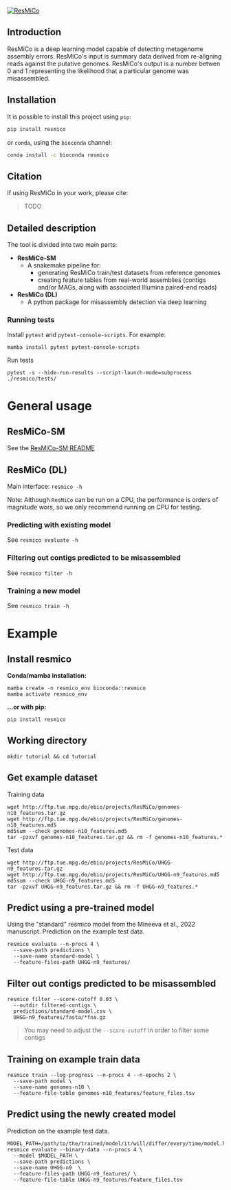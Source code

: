 [![ResMiCo](https://github.com/leylabmpi/ResMiCo/actions/workflows/pythonpackage.yml/badge.svg)](https://github.com/leylabmpi/ResMiCo/actions/workflows/pythonpackage.yml)

## Introduction

ResMiCo is a deep learning model capable of detecting metagenome assembly errors. 
ResMiCo's input is summary data derived from re-aligning reads against the putative 
genomes. ResMiCo's output is a number betwen 0 and 1 representing the likelihood that a 
particular genome was misassembled.

## Installation

It is possible to install this project using `pip`:
```bash
pip install resmico
```

or `conda`, using the ``bioconda`` channel:
```bash
conda install -c bioconda resmico
```


## Citation

If using ResMiCo in your work, please cite:
> TODO

## Detailed description

The tool is divided into two main parts:

* **ResMiCo-SM**
  * A snakemake pipeline for:
    * generating ResMiCo train/test datasets from reference genomes
    * creating feature tables from real-world assemblies (contigs and/or MAGs, along with associated Illumina paired-end reads)
* **ResMiCo (DL)**
  * A python package for misassembly detection via deep learning

  
### Running tests

Install `pytest` and `pytest-console-scripts`. For example:

```
mamba install pytest pytest-console-scripts
```

Run tests

```
pytest -s --hide-run-results --script-launch-mode=subprocess ./resmico/tests/
```

# General usage

## ResMiCo-SM

See the [ResMiCo-SM README](./ResMiCo-SM/README.md)

## ResMiCo (DL)

Main interface: `resmico -h`

Note: Although `ResMiCo` can be run on a CPU, the performance is orders of magnitude
wors, so we only recommend running on CPU for testing. 

### Predicting with existing model

See `resmico evaluate -h` 

### Filtering out contigs predicted to be misassembled

See `resmico filter -h`

### Training a new model

See `resmico train -h` 


# Example

## Install resmico 

**Conda/mamba installation:**

```
mamba create -n resmico_env bioconda::resmico
mamba activate resmico_env
```

**...or with pip:**

```
pip install resmico
```

## Working directory

```
mkdir tutorial && cd tutorial
```

## Get example dataset

Training data

```
wget http://ftp.tue.mpg.de/ebio/projects/ResMiCo/genomes-n10_features.tar.gz
wget http://ftp.tue.mpg.de/ebio/projects/ResMiCo/genomes-n10_features.md5
md5sum --check genomes-n10_features.md5
tar -pzxvf genomes-n10_features.tar.gz && rm -f genomes-n10_features.*
```

Test data

```
wget http://ftp.tue.mpg.de/ebio/projects/ResMiCo/UHGG-n9_features.tar.gz
wget http://ftp.tue.mpg.de/ebio/projects/ResMiCo/UHGG-n9_features.md5
md5sum --check UHGG-n9_features.md5
tar -pzxvf UHGG-n9_features.tar.gz && rm -f UHGG-n9_features.*
```

## Predict using a pre-trained model

Using the "standard" resmico model from the Mineeva et al., 2022 manuscript.
Prediction on the example test data.

```
resmico evaluate --n-procs 4 \
  --save-path predictions \
  --save-name standard-model \
  --feature-files-path UHGG-n9_features/
```

## Filter out contigs predicted to be misassembled

```
resmico filter --score-cutoff 0.03 \
  --outdir filtered-contigs \
  predictions/standard-model.csv \
  UHGG-n9_features/fasta/*fna.gz
```

> You may need to adjust the `--score-cutoff` in order to filter some contigs


## Training on example train data

```
resmico train --log-progress --n-procs 4 --n-epochs 2 \
  --save-path model \
  --save-name genomes-n10 \
  --feature-file-table genomes-n10_features/feature_files.tsv
```

## Predict using the newly created model

Prediction on the example test data.

```
MODEL_PATH=/path/to/the/trained/model/it/will/differ/every/time/model.h5
resmico evaluate --binary-data --n-procs 4 \
  --model $MODEL_PATH \
  --save-path predictions \
  --save-name UHGG-n9  \
  --feature-files-path UHGG-n9_features/ \
  --feature-file-table UHGG-n9_features/feature_files.tsv
```

